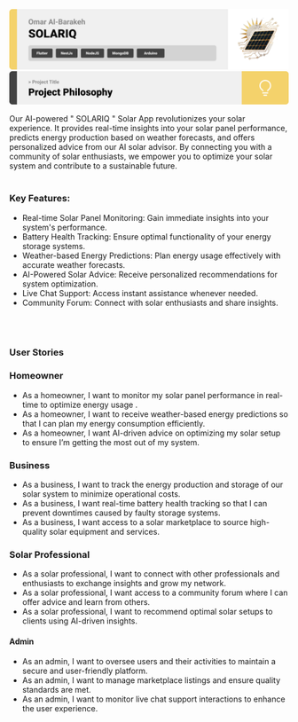 <img src="./readme/title1.svg"/>
<img src="./readme/title2.svg"/>



Our AI-powered  " SOLARIQ " Solar App revolutionizes your solar experience.
 It provides real-time insights into your solar panel performance, predicts energy production based on weather forecasts,
  and offers personalized advice from our AI solar advisor. By connecting you with a community of solar enthusiasts,
   we empower you to optimize your solar system and contribute to a sustainable future.
<br><br>
### Key Features:
- Real-time Solar Panel Monitoring: Gain immediate insights into your system's performance.
- Battery Health Tracking: Ensure optimal functionality of your energy storage systems.
- Weather-based Energy Predictions: Plan energy usage effectively with accurate weather forecasts.
- AI-Powered Solar Advice: Receive personalized recommendations for system optimization.
- Live Chat Support: Access instant assistance whenever needed.
- Community Forum: Connect with solar enthusiasts and share insights.

<br><br>
### User Stories

### Homeowner
- As a homeowner, I want to monitor my solar panel performance in real-time to optimize energy usage .
- As a homeowner, I want to receive weather-based energy predictions so that I can plan my energy consumption efficiently.
- As a homeowner, I want AI-driven advice on optimizing my solar setup to ensure I’m getting the most out of my system.

### Business
- As a business, I want to track the energy production and storage of our solar system to minimize operational costs.
- As a business, I want real-time battery health tracking so that I can prevent downtimes caused by faulty storage systems.
- As a business, I want access to a solar marketplace to source high-quality solar equipment and services.

### Solar Professional
- As a solar professional, I want to connect with other professionals and enthusiasts to exchange insights and grow my network.
- As a solar professional, I want access to a community forum where I can offer advice and learn from others.
- As a solar professional, I want to recommend optimal solar setups to clients using AI-driven insights.

#### Admin

- As an admin, I want to oversee users and their activities to maintain a secure and user-friendly platform.
- As an admin, I want to manage marketplace listings and ensure quality standards are met.
- As an admin, I want to monitor live chat support interactions to enhance the user experience.
<br><br>
